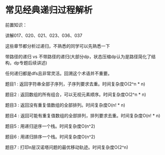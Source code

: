 # 常见经典递归过程解析

前置知识：

讲解017、020、021、023、036、037

这些章节都分析过递归，不熟悉的同学可以先熟悉一下

带路径的递归 vs 不带路径的递归(大部分dp，状态压缩dp认为是路径简化了结构，dp专题后续讲述)

任何递归都是dfs且非常灵活。回溯这个术语并不重要。

题目1 : 返回字符串全部子序列，子序列要求去重。时间复杂度O(2^n * n)

题目2 : 返回数组的所有组合，可以无视元素顺序。时间复杂度O(2^n * n)

题目3 : 返回没有重复值数组的全部排列。时间复杂度O(n! * n)

题目4 : 返回可能有重复值数组的全部排列，排列要求去重。时间复杂度O(n! * n)

题目5 : 用递归逆序一个栈。时间复杂度O(n^2)

题目6 : 用递归排序一个栈。时间复杂度O(n^2)

题目7 : 打印n层汉诺塔问题的最优移动轨迹。时间复杂度O(2^n)


